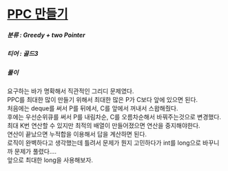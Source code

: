 # [PPC 만들기](https://www.acmicpc.net/problem/31778)

##### 분류 : Greedy + two Pointer 

##### 티어 : 골드3

##### 풀이
요구하는 바가 명확해서 직관적인 그리디 문제였다.   
PPC를 최대한 많이 만들기 위해서 최대한 많은 P가 C보다 앞에 있으면 된다.   
처음에는 deque를 써서 P를 뒤에서, C를 앞에서 꺼내서 스왑해줬다.   
후에는 우선순위큐를 써서 P를 내림차순, C를 오름차순해서 바꿔주는것으로 변경했다.
최대 K번 연산할 수 있지만 최적의 배열이 만들어졌으면 연산을 중지해야한다.   
연산이 끝났으면 누적합을 이용해서 답을 계산하면 된다.   
로직이 완벽하다고 생각했는데 틀려서 문제가 뭔지 고민하다가 int를 long으로 바꾸니까 문제가 풀렸다....   
앞으로 최대한 long을 사용해보자.
